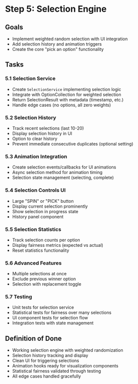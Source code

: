 # Step 5: Selection Engine

## Goals
- Implement weighted random selection with UI integration
- Add selection history and animation triggers
- Create the core "pick an option" functionality

## Tasks

### 5.1 Selection Service
- Create `SelectionService` implementing selection logic
- Integrate with OptionCollection for weighted selection
- Return SelectionResult with metadata (timestamp, etc.)
- Handle edge cases (no options, all zero weights)

### 5.2 Selection History
- Track recent selections (last 10-20)
- Display selection history in UI
- Option to clear history
- Prevent immediate consecutive duplicates (optional setting)

### 5.3 Animation Integration
- Create selection events/callbacks for UI animations
- Async selection method for animation timing
- Selection state management (selecting, complete)

### 5.4 Selection Controls UI
- Large "SPIN" or "PICK" button
- Display current selection prominently
- Show selection in progress state
- History panel component

### 5.5 Selection Statistics
- Track selection counts per option
- Display fairness metrics (expected vs actual)
- Reset statistics functionality

### 5.6 Advanced Features
- Multiple selections at once
- Exclude previous winner option
- Selection with replacement toggle

### 5.7 Testing
- Unit tests for selection service
- Statistical tests for fairness over many selections
- UI component tests for selection flow
- Integration tests with state management

## Definition of Done
- Working selection engine with weighted randomization
- Selection history tracking and display
- Clean UI for triggering selections
- Animation hooks ready for visualization components
- Statistical fairness validated through testing
- All edge cases handled gracefully